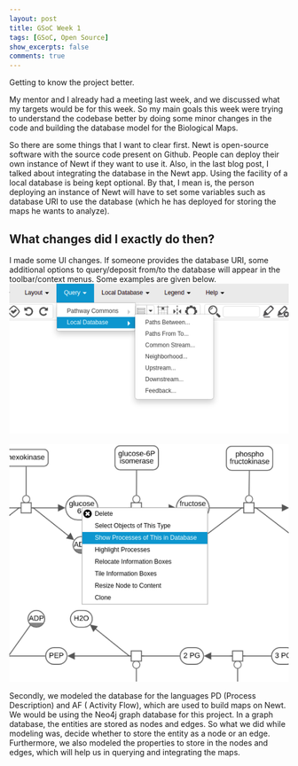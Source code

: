 ```yaml
---
layout: post
title: GSoC Week 1
tags: [GSoC, Open Source]
show_excerpts: false
comments: true
---
```


Getting to know the project better.

My mentor and I already had a meeting last week, and we discussed what my targets would be for this week. So my main goals this week were trying to understand the codebase better by doing some minor changes in the code and building the database model for the Biological Maps.

So there are some things that I want to clear first. Newt is open-source software with the source code present on Github. People can deploy their own instance of Newt if they want to use it. Also, in the last blog post, I talked about integrating the database in the Newt app. Using the facility of a local database is being kept optional. By that, I mean is, the person deploying an instance of Newt will have to set some variables such as database URI to use the database (which he has deployed for storing the maps he wants to analyze).

## What changes did I exactly do then?

I made some UI changes. If someone provides the database URI, some additional options to query/deposit from/to the database will appear in the toolbar/context menus. Some examples are given below.
<br/>
![Query From Database](/assets/images/GSOC_W1_P1.png)
<br/><br/>
![Context Menu option](/assets/images/GSOC_W1_P2.png)

Secondly, we modeled the database for the languages PD (Process Description) and AF ( Activity Flow), which are used to build maps on Newt. We would be using the Neo4j graph database for this project. In a graph database, the entities are stored as nodes and edges. So what we did while modeling was, decide whether to store the entity as a node or an edge. Furthermore, we also modeled the properties to store in the nodes and edges, which will help us in querying and integrating the maps.
